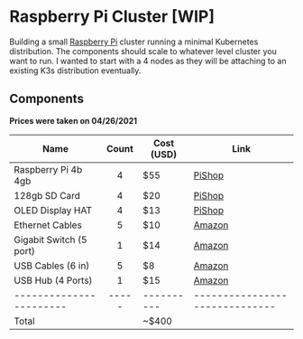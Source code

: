 # Raspberry Pi Cluster [WIP]

Building a small [Raspberry Pi][raspberry-pi-official] cluster running a minimal Kubernetes distribution.
The components should scale to whatever level cluster you want to run.
I wanted to start with a 4 nodes as they will be attaching to an existing K3s distribution eventually.

## Components

__Prices were taken on 04/26/2021__

| Name                    | Count | Cost (USD) | Link                           |
| ----------------------- | :---: | ---------- | ------------------------------ |
| Raspberry Pi 4b 4gb     |   4   | $55        | [PiShop][pishop-raspberry-pi]  |
| 128gb SD Card           |   4   | $20        | [PiShop][pishop-large-sd-card] |
| OLED Display HAT        |   4   | $13        | [PiShop][pishop-oled-display]  |
| Ethernet Cables         |   5   | $10        | [Amazon][amz-ethernet-cable]   |
| Gigabit Switch (5 port) |   1   | $14        | [Amazon][amz-switch]           |
| USB Cables (6 in)       |   5   | $8         | [Amazon][amz-usb-hub]          |
| USB Hub (4 Ports)       |   1   | $15        | [Amazon][amz-usb-cables]       |
| ----------------------- | ----- | ---------- | ------------------------------ |
| Total                   |       | ~$400      |                                |

<!-- -->
[raspberry-pi-official]: https://www.raspberrypi.org/
[pishop-raspberry-pi]: https://www.pishop.us/product/raspberry-pi-4-model-b-4gb/
[pishop-large-sd-card]: https://www.pishop.us/product/microsd-card-ultra-128gb-class-10-a1-blank/
[pishop-oled-display]: https://www.pishop.us/product/128x64-1-3inch-oled-display-hat-for-raspberry-pi/
[amz-ethernet-cable]: https://www.amazon.com/gp/product/B06XY9B4KP/
[amz-switch]: https://www.amazon.com/gp/product/B0863M7C1L/
[amz-usb-hub]: https://www.amazon.com/gp/product/B07L32B9C2/
[amz-usb-cables]: https://www.amazon.com/gp/product/B08LL1SVZD/
